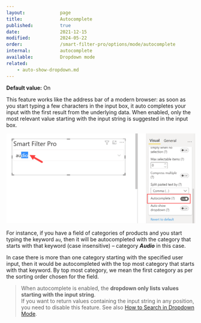 ```yaml
---
layout:             page
title:              Autocomplete
published:          true
date:               2021-12-15
modified:           2024-05-22
order:              /smart-filter-pro/options/mode/autocomplete
internal:           autocomplete
available:          Dropdown mode
related:
    - auto-show-dropdown.md
---
```

**Default value:** On

This feature works like the address bar of a modern browser: as soon as you start typing a few characters in the input box, it auto completes your input with the first result from the underlying data. When enabled, only the most relevant value starting with the input string is suggested in the input box. 

<img src="images/autocomplete-1.png" width="700">

For instance, if you have a field of categories of products and you start typing the keyword `au`, then it will be autocompleted with the category that starts with that keyword (case insensitive) – category ***Audio*** in this case. 

In case there is more than one category starting with the specified user input, then it would be autocompleted with the top most category that starts with that keyword. By top most category, we mean the first category as per the sorting order chosen for the field. 

> When autocomplete is enabled, the **dropdown only lists values starting with the input string**.  
If you want to return values containing the input string in any position, you need to disable this feature. See also [How to Search in Dropdown Mode](../../features/dropdown.md#how-to-search).